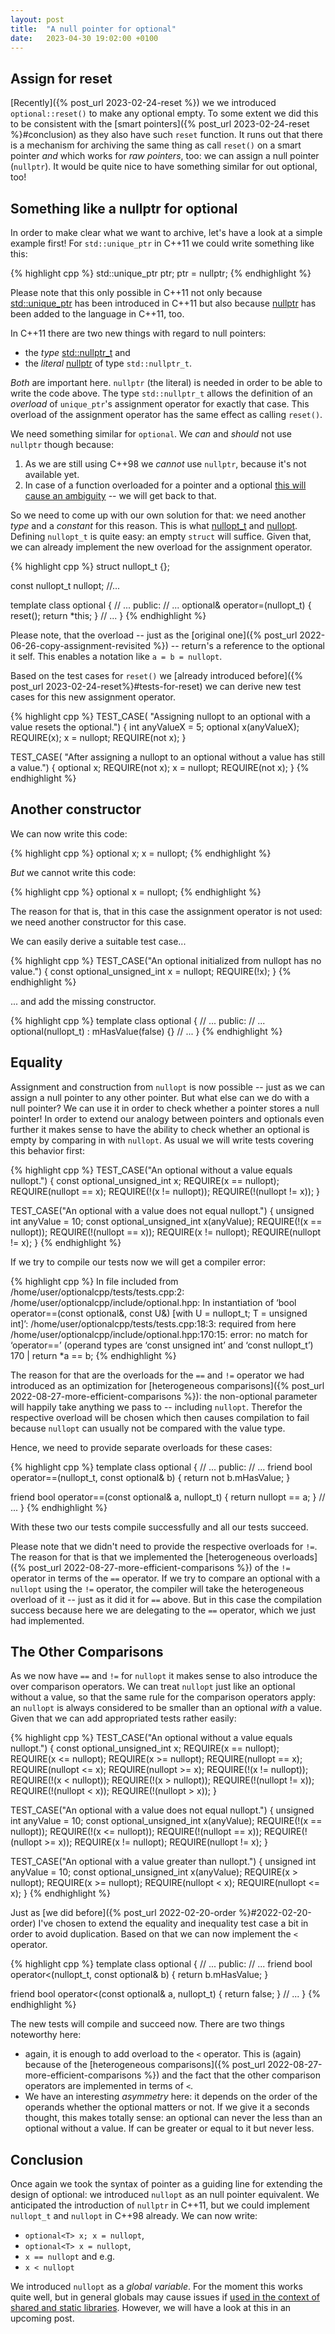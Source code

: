```yaml
---
layout: post
title:  "A null pointer for optional"
date:   2023-04-30 19:02:00 +0100
---
```


## Assign for reset

[Recently]({% post_url 2023-02-24-reset %}) we we introduced `optional::reset()` to make any optional
empty. To some extent we did this to be consistent with the
[smart pointers]({% post_url 2023-02-24-reset %}#conclusion)
as they also have such `reset` function. It runs out that there is a mechanism for archiving the same
thing as call `reset()` on a smart pointer *and* which works for *raw pointers*, too: we can assign a
null pointer (`nullptr`). It would be quite nice to have something similar for out optional, too!

## Something like a nullptr for optional

In order to make clear what we want to archive, let's have a look at a simple example first!
For `std::unique_ptr` in C++11 we could write something like this:

{% highlight cpp %}
std::unique_ptr<int> ptr;
ptr = nullptr;
{% endhighlight %}

Please note that this only possible in C++11 not only because
[std::unique_ptr](https://en.cppreference.com/w/cpp/memory/unique_ptr) has been introduced in C++11 but also
because [nullptr](https://en.cppreference.com/w/cpp/language/nullptr) has been added to the language in C++11, too.

In C++11 there are two new things with regard to null pointers:
 * the *type* [std::nullptr_t](https://en.cppreference.com/w/cpp/types/nullptr_t) and
 * the *literal* [nullptr](https://en.cppreference.com/w/cpp/language/nullptr) of type `std::nullptr_t`.

*Both* are important here. `nullptr` (the literal) is needed in order to be able to write the code above.
The type `std::nullptr_t` allows the definition of an *overload* of `unique_ptr`'s assignment operator for
exactly that case. This overload of the assignment operator has the same effect as calling `reset()`.

We need something similar for `optional`. We *can* and *should* not use `nullptr` though because:
1. As we are still using C++98 we *cannot* use `nullptr`, because it's not available yet.
2. In case of a function overloaded for a pointer and a optional
  [this will cause an ambiguity](https://stackoverflow.com/questions/15070862/can-a-unique-ptr-take-a-nullptr-value)
  -- we will get back to that.

So we need to come up with our own solution for that: we need another *type* and a *constant* for this reason.
This is what [nullopt_t](https://en.cppreference.com/w/cpp/utility/optional/nullopt_t) and
[nullopt](https://en.cppreference.com/w/cpp/utility/optional/nullopt). Defining `nullopt_t` is quite easy: an empty
`struct` will suffice. Given that, we can already implement the new overload for the assignment operator.

{% highlight cpp %}
struct nullopt_t {};

const nullopt_t nullopt;
//...

template <typename T>
class optional {
 // ...
 public:
 // ...
  optional& operator=(nullopt_t) {
    reset();
    return *this;
  }
 // ...
}
{% endhighlight %}

Please note, that the overload -- just as the [original one]({% post_url 2022-06-26-copy-assignment-revisited %}) --
return's a reference to the optional it self. This enables a notation like `a = b = nullopt`.

Based on the test cases for `reset()` we
[already introduced before]({% post_url 2023-02-24-reset%}#tests-for-reset) we can derive new test cases for this new
assignment operator.

{% highlight cpp %}
TEST_CASE(
    "Assigning nullopt to an optional with a value resets the optional.") {
  int anyValueX = 5;
  optional<int> x(anyValueX);
  REQUIRE(x);
  x = nullopt;
  REQUIRE(not x);
}

TEST_CASE(
    "After assigning a nullopt to an optional without a value has still a value.") {
  optional<int> x;
  REQUIRE(not x);
  x = nullopt;
  REQUIRE(not x);
}
{% endhighlight %}

## Another constructor

We can now write this code:

{% highlight cpp %}
optional<int> x;
x = nullopt;
{% endhighlight %}

*But* we cannot write this code:

{% highlight cpp %}
optional<int> x = nullopt;
{% endhighlight %}

The reason for that is, that in this case the assignment operator is not used: we need another constructor for this
case.

We can easily derive a suitable test case...

{% highlight cpp %}
TEST_CASE("An optional initialized from nullopt has no value.") {
  const optional_unsigned_int x = nullopt;
  REQUIRE(!x);
}
{% endhighlight %}

... and add the missing constructor.

{% highlight cpp %}
template <typename T>
class optional {
 // ...
 public:
 // ...
  optional(nullopt_t)
      : mHasValue(false) {}
 // ...
}
{% endhighlight %}

## Equality

Assignment and construction from `nullopt` is now possible -- just as we can assign a null pointer to any other pointer.
But what else can we do with a null pointer? We can use it in order to check whether a pointer stores a null pointer!
In order to extend our analogy between pointers and optionals even further it makes sense to have the ability to check
whether an optional is empty by comparing in with `nullopt`. As usual we will write tests covering this behavior first:

{% highlight cpp %}
TEST_CASE("An optional without a value equals nullopt.") {
  const optional_unsigned_int x;
  REQUIRE(x == nullopt);
  REQUIRE(nullopt == x);
  REQUIRE(!(x != nullopt));
  REQUIRE(!(nullopt != x));
}

TEST_CASE("An optional with a value does not equal nullopt.") {
  unsigned int anyValue = 10;
  const optional_unsigned_int x(anyValue);
  REQUIRE(!(x == nullopt));
  REQUIRE(!(nullopt == x));
  REQUIRE(x != nullopt);
  REQUIRE(nullopt != x);
}
{% endhighlight %}

If we try to compile our tests now we will get a compiler error:

{% highlight cpp %}
In file included from /home/user/optionalcpp/tests/tests.cpp:2:
/home/user/optionalcpp/include/optional.hpp: In instantiation of ‘bool operator==(const optional<T>&, const U&) [with U = nullopt_t; T = unsigned int]’:
/home/user/optionalcpp/tests/tests.cpp:18:3:   required from here
/home/user/optionalcpp/include/optional.hpp:170:15: error: no match for ‘operator==’ (operand types are ‘const unsigned int’ and ‘const nullopt_t’)
  170 |     return *a == b;
{% endhighlight %}

The reason for that are the overloads for the `==` and `!=` operator we had introduced as an optimization for
[heterogeneous comparisons]({% post_url 2022-08-27-more-efficient-comparisons %}): the non-optional parameter will
happily take anything we pass to -- including `nullopt`. Therefor the respective overload will be chosen which then
causes compilation to fail because `nullopt` can usually not be compared with the value type.

Hence, we need to provide separate overloads for these cases:

{% highlight cpp %}
template <typename T>
class optional {
 // ...
 public:
 // ...
  friend bool operator==(nullopt_t, const optional& b) {
     return not b.mHasValue;
  }

  friend bool operator==(const optional& a, nullopt_t) {
     return nullopt == a;
  }
 // ...
}
{% endhighlight %}

With these two our tests compile successfully and all our tests succeed.

Please note that we didn't need to provide the respective overloads for `!=`. The reason for that is
that we implemented the [heterogeneous overloads]({% post_url 2022-08-27-more-efficient-comparisons %}) 
of the `!=` operator in terms of the `==` operator. If we try to compare an optional with a `nullopt` using
the `!=` operator, the compiler will take the heterogeneous overload of it -- just as it did it for `==` above.
But in this case the compilation success because here we are delegating to the `==` operator, which we just 
had implemented.

## The Other Comparisons

As we now have `==` and `!=` for `nullopt` it makes sense to also introduce the over comparison operators.
We can treat `nullopt` just like an optional without a value, so that the same rule for the comparison operators
apply: an `nullopt` is always considered to be smaller than an optional *with* a value. Given that we can add
appropriated tests rather easily:

{% highlight cpp %}
TEST_CASE("An optional without a value equals nullopt.") {
  const optional_unsigned_int x;
  REQUIRE(x == nullopt);
  REQUIRE(x <= nullopt);
  REQUIRE(x >= nullopt);
  REQUIRE(nullopt == x);
  REQUIRE(nullopt <= x);
  REQUIRE(nullopt >= x);
  REQUIRE(!(x != nullopt));
  REQUIRE(!(x < nullopt));
  REQUIRE(!(x > nullopt));
  REQUIRE(!(nullopt != x));
  REQUIRE(!(nullopt < x));
  REQUIRE(!(nullopt > x));
}

TEST_CASE("An optional with a value does not equal nullopt.") {
  unsigned int anyValue = 10;
  const optional_unsigned_int x(anyValue);
  REQUIRE(!(x == nullopt));
  REQUIRE(!(x <= nullopt));
  REQUIRE(!(nullopt == x));
  REQUIRE(!(nullopt >= x));
  REQUIRE(x != nullopt);
  REQUIRE(nullopt != x);
}

TEST_CASE("An optional with a value greater than nullopt.") {
  unsigned int anyValue = 10;
  const optional_unsigned_int x(anyValue);
  REQUIRE(x > nullopt);
  REQUIRE(x >= nullopt);
  REQUIRE(nullopt < x);
  REQUIRE(nullopt <= x);
}
{% endhighlight %}

Just as [we did before]({% post_url 2022-02-20-order %}#2022-02-20-order) I've chosen to extend the equality and
inequality test case a bit in order to avoid duplication. Based on that we can now implement the `<` operator.

{% highlight cpp %}
template <typename T>
class optional {
 // ...
 public:
 // ...
  friend bool operator<(nullopt_t, const optional& b) {
     return b.mHasValue;
  }

  friend bool operator<(const optional& a, nullopt_t) {
     return false;
  }
 // ...
}
{% endhighlight %}

The new tests will compile and succeed now. There are two things noteworthy here:
 * again, it is enough to add overload to the `<` operator. This is (again) because of the
   [heterogeneous comparisons]({% post_url 2022-08-27-more-efficient-comparisons %}) and the fact that 
   the other comparison operators are implemented in terms of `<`.
 * We have an interesting *asymmetry* here: it depends on the order of the operands whether the optional matters or not.
   If we give it a seconds thought, this makes totally sense: an optional can never the less than an optional without a
   value. If can be greater or equal to it but never less.

## Conclusion

Once again we took the syntax of pointer as a guiding line for extending the design of optional: we introduced `nullopt`
as an null pointer equivalent. We anticipated the introduction of `nullptr` in C++11, but we could implement
`nullopt_t` and `nullopt` in C++98 already. We can now write:

* `optional<T> x; x = nullopt`,
* `optional<T> x = nullopt`,
* `x == nullopt` and e.g.
* `x < nullopt`

We introduced `nullopt` as a *global variable*. For the moment this works quite well, but in general
globals may cause issues if
[used in the context of shared and static libraries](https://www.youtube.com/watch?v=xVT1y0xWgww&pp=ygUSYysrIGdsb2JhbHMgbGlua2Vy).
However, we will have a look at this in an upcoming post.
